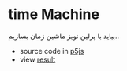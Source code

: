 # time Machine

بیاید با پرلین نویز ماشین زمان بسازیم..

- source code in [p5js](https://editor.p5js.org/sadra-ZeRo/sketches/2fV66YbBc)
- view [result](https://sadrainthebox.github.io/timeMachine/)
